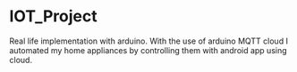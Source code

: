 # IOT_Project
Real life implementation with arduino. With the use of arduino MQTT cloud I automated my home appliances by controlling them with android app using cloud.
